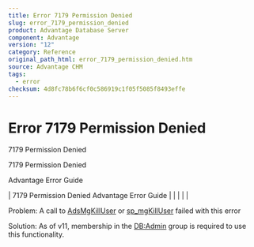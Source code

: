 ```yaml
---
title: Error 7179 Permission Denied
slug: error_7179_permission_denied
product: Advantage Database Server
component: Advantage
version: "12"
category: Reference
original_path_html: error_7179_permission_denied.htm
source: Advantage CHM
tags:
  - error
checksum: 4d8fc78b6f6cf0c586919c1f05f5085f8493effe
---
```


# Error 7179 Permission Denied

7179 Permission Denied

7179 Permission Denied

Advantage Error Guide

| 7179 Permission Denied  Advantage Error Guide |  |  |  |  |

Problem: A call to [AdsMgKillUser](ace_adsmgkilluser.md) or [sp\_mgKillUser](master_sp_mgkilluser.md) failed with this error

Solution: As of v11, membership in the [DB:Admin](master_database_base_roles.md) group is required to use this functionality.
